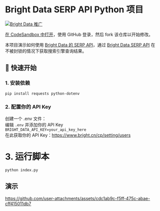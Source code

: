 # Bright Data SERP API Python 项目

[![Bright Data 推广](https://github.com/bright-cn/LinkedIn-Scraper/raw/main/Proxies%20and%20scrapers%20GitHub%20bonus%20banner.png)](https://www.bright.cn/)

<a href="https://githubbox.com/brightdata/bright-data-serp-api-python-project?file=index.py" target="_blank">在 CodeSandbox 中打开</a>，使用 GitHub 登录，然后 fork 该仓库以开始修改。

本项目演示如何使用 [Bright Data 的 SERP API](https://www.bright.cn/products/serp-api)，通过 [Bright Data SERP API](https://www.bright.cn/products/serp-api) 在不被封锁的情况下获取搜索引擎查询结果。

## 🚀 快速开始

### 1. 安装依赖
```bash
pip install requests python-dotenv
```

### 2. 配置你的 API Key
创建一个 .env 文件：  
编辑 `.env` 并添加你的 API Key  
`BRIGHT_DATA_API_KEY=your_api_key_here`  
在此获取你的 API Key：https://www.bright.cn/cp/setting/users

# 3. 运行脚本
`python index.py`

## 演示
https://github.com/user-attachments/assets/cdc1ab9c-f5ff-475c-abae-cff415011db7
